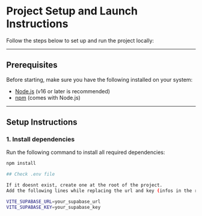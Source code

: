 # Project Setup and Launch Instructions

Follow the steps below to set up and run the project locally:

---

## Prerequisites

Before starting, make sure you have the following installed on your system:

- [Node.js](https://nodejs.org/) (v16 or later is recommended)
- [npm](https://www.npmjs.com/) (comes with Node.js)

---

## Setup Instructions

### 1. Install dependencies
Run the following command to install all required dependencies:

```bash
npm install

## Check .env file

If it doesnt exist, create one at the root of the project.
Add the following lines while replacing the url and key (infos in the report) :

VITE_SUPABASE_URL=your_supabase_url
VITE_SUPABASE_KEY=your_supabase_key


